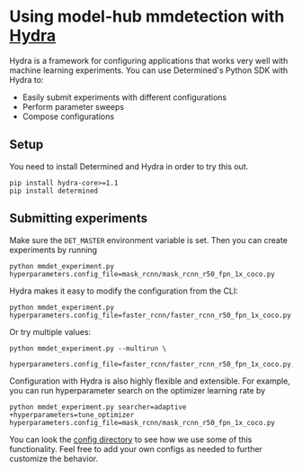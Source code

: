 # Using model-hub mmdetection with [Hydra](https://hydra.cc/)
Hydra is a framework for configuring applications that works very well with machine learning experiments.
You can use Determined's Python SDK with Hydra to:
* Easily submit experiments with different configurations
* Perform parameter sweeps
* Compose configurations

## Setup
You need to install Determined and Hydra in order to try this out.
```
pip install hydra-core>=1.1
pip install determined
```

## Submitting experiments
Make sure the `DET_MASTER` environment variable is set.  Then you can create experiments by running
```
python mmdet_experiment.py hyperparameters.config_file=mask_rcnn/mask_rcnn_r50_fpn_1x_coco.py
```

Hydra makes it easy to modify the configuration from the CLI:
```
python mmdet_experiment.py hyperparameters.config_file=faster_rcnn/faster_rcnn_r50_fpn_1x_coco.py
```

Or try multiple values:
```
python mmdet_experiment.py --multirun \
    hyperparameters.config_file=faster_rcnn/faster_rcnn_r50_fpn_1x_coco.py,detr/detr_r50_8x2_150e_coco.py
```

Configuration with Hydra is also highly flexible and extensible.
For example, you can run hyperparameter search on the optimizer learning rate by
```
python mmdet_experiment.py searcher=adaptive +hyperparameters=tune_optimizer hyperparameters.config_file=mask_rcnn/mask_rcnn_r50_fpn_1x_coco.py
```
You can look the [config directory](configs) to see how we use some of this functionality.  Feel free to add your own configs as needed to further customize the behavior.
